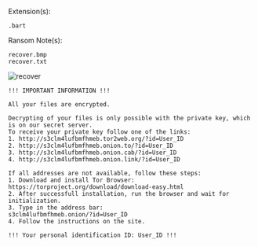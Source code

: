 Extension(s): 
```
.bart
```
Ransom Note(s): 
```
recover.bmp
recover.txt
```
![recover](https://github.com/user-attachments/assets/2587cc47-1bee-47da-b8a5-8a9f059c16a4)
```
!!! IMPORTANT INFORMATION !!!

All your files are encrypted.

Decrypting of your files is only possible with the private key, which is on our secret server.
To receive your private key follow one of the links:
1. http://s3clm4lufbmfhmeb.tor2web.org/?id=User_ID
2. http://s3clm4lufbmfhmeb.onion.to/?id=User_ID
3. http://s3clm4lufbmfhmeb.onion.cab/?id=User_ID
4. http://s3clm4lufbmfhmeb.onion.link/?id=User_ID

If all addresses are not available, follow these steps:
1. Download and install Tor Browser: https://torproject.org/download/download-easy.html
2. After successfull installation, run the browser and wait for initialization.
3. Type in the address bar:
s3clm4lufbmfhmeb.onion/?id=User_ID
4. Follow the instructions on the site.

!!! Your personal identification ID: User_ID !!!
```
